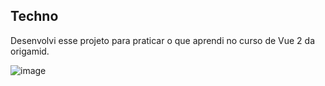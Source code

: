 ## Techno
Desenvolvi esse projeto para praticar o que aprendi no curso de Vue 2 da origamid.

![image](https://user-images.githubusercontent.com/87664619/200681037-4d264923-3b2d-41ee-80c6-20a7723ed3fc.png)

